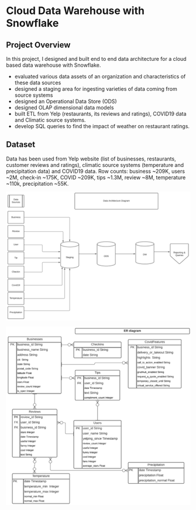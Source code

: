 # Cloud Data Warehouse with Snowflake

## Project Overview
In this project, I designed and built end to end data architecture for a cloud based data warehouse with Snowflake.

- evaluated various data assets of an organization and characteristics of these data sources
- designed a staging area for ingesting varieties of data coming from source systems 
- designed an Operational Data Store (ODS)
- designed OLAP dimensional data models
- built ETL from Yelp (restaurants, its reviews and ratings), COVID19 data and Climatic source systems. 
- develop SQL queries to find the impact of weather on restaurant ratings.

## Dataset
Data has been used from Yelp website (list of businesses, restaurants, customer reviews and ratings), climatic source systems (temperature and precipitation data) and COVID19 data. Row counts: business ~209K, users ~2M, check-in ~175K, COVID ~209K, tips ~1.3M, review ~8M, temperature  ~110k, precipitation ~55K.


![DA](diagrams/DataArchitecture.PNG)



![DA](diagrams/ERdiagram.PNG)
